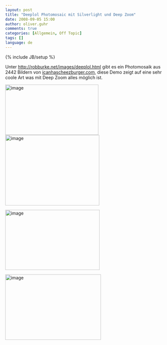 ```yaml
---
layout: post
title: "Deeplol Photomosaic mit Silverlight und Deep Zoom"
date: 2008-09-05 15:00
author: oliver.guhr
comments: true
categories: [Allgemein, Off Topic]
tags: []
language: de
---
```

{% include JB/setup %}
<p>Unter <a title="http://robburke.net/images/deeplol.html" href="http://robburke.net/images/deeplol.html">http://robburke.net/images/deeplol.html</a> gibt es ein Photomosaik aus 2442 Bildern von <a href="http://www.icanhascheezburger.com" target="_blank">icanhascheezburger.com</a>, diese Demo zeigt auf eine sehr coole Art was mit Deep Zoom alles möglich ist. </p> <p><a href="{{BASE_PATH}}/assets/wp-images/image531.png"><img style="border-right: 0px; border-top: 0px; border-left: 0px; border-bottom: 0px" height="160" alt="image" src="{{BASE_PATH}}/assets/wp-images/image-thumb509.png" width="296" border="0"></a> <a href="{{BASE_PATH}}/assets/wp-images/image532.png"><img style="border-right: 0px; border-top: 0px; border-left: 0px; border-bottom: 0px" height="224" alt="image" src="{{BASE_PATH}}/assets/wp-images/image-thumb510.png" width="299" border="0"></a></p> <p><a href="{{BASE_PATH}}/assets/wp-images/image533.png"><img style="border-right: 0px; border-top: 0px; border-left: 0px; border-bottom: 0px" height="191" alt="image" src="{{BASE_PATH}}/assets/wp-images/image-thumb511.png" width="300" border="0"></a> </p> <p><a href="{{BASE_PATH}}/assets/wp-images/image534.png"><img style="border-right: 0px; border-top: 0px; border-left: 0px; border-bottom: 0px" height="208" alt="image" src="{{BASE_PATH}}/assets/wp-images/image-thumb512.png" width="304" border="0"></a></p>
